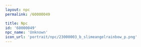 ```yaml
---
layout: npc
permalink: /60000049

title: Npc
id: '60000049'
npc_name: 'Unknown'
icon_url: 'portrait/npc/23000003_b_slimeangelrainbow_p.png'
---
```

